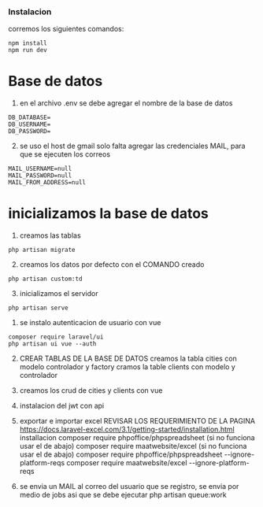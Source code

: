 ### Instalacion
corremos los siguientes comandos:
```
npm install
npm run dev
```

# Base de datos
1. en el archivo .env se debe agregar el nombre de la base de datos 
```
DB_DATABASE=
DB_USERNAME=
DB_PASSWORD=
```
2. se uso el host de gmail solo falta agregar las credenciales MAIL, para que se ejecuten los correos
```
MAIL_USERNAME=null
MAIL_PASSWORD=null
MAIL_FROM_ADDRESS=null
```

# inicializamos la base de datos
1. creamos las tablas
```
php artisan migrate
```

2. creamos los datos por defecto con el COMANDO creado 
```
php artisan custom:td
```

3. inicializamos el servidor
```
php artisan serve
```



1. se instalo autenticacion de usuario con vue 
```
composer require laravel/ui
php artisan ui vue --auth 
```

2. CREAR TABLAS DE LA BASE DE DATOS
    creamos la tabla cities con modelo controlador y factory
    cramos la table clients con modelo y controlador
3. creamos los crud de cities y clients con vue

4. instalacion del jwt con api



5. exportar e importar  excel
    REVISAR LOS REQUERIMIENTO DE LA PAGINA 
        https://docs.laravel-excel.com/3.1/getting-started/installation.html
    installacion
        composer require phpoffice/phpspreadsheet  (si no funciona usar el de abajo)
        composer require maatwebsite/excel (si no funciona usar el de abajo)
        composer require phpoffice/phpspreadsheet --ignore-platform-reqs
        composer require maatwebsite/excel --ignore-platform-reqs


6. se envia un MAIL al correo del usuario que se registro, se envia por medio de jobs asi que se debe ejecutar
    php artisan queue:work
